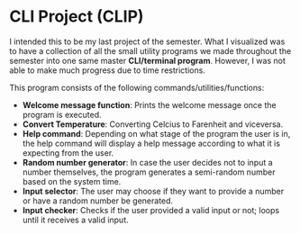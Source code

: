 # CLI Project (CLIP)

I intended this to be my last project of the semester. What I visualized was to have a collection of all the small utility programs we made throughout the semester into one same master **CLI/terminal program**. However, I was not able to make much progress due to time restrictions.

This program consists of the following commands/utilities/functions:
  - **Welcome message function**: Prints the welcome message once the program is executed.
  - **Convert Temperature**: Converting Celcius to Farenheit and viceversa.
  - **Help command**: Depending on what stage of the program the user is in, the help command will display a help message according to what it is expecting from the user.
  - **Random number generator**: In case the user decides not to input a number themselves, the program generates a semi-random number based on the system time. 
  - **Input selector**: The user may choose if they want to provide a number or have a random number be generated.
  - **Input checker**: Checks if the user provided a valid input or not; loops until it receives a valid input.

